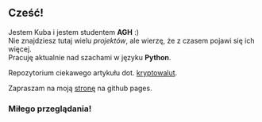 ## Cześć!
Jestem Kuba i jestem studentem **AGH** :)  
Nie znajdziesz tutaj wielu *projektów*, ale wierzę, że z czasem pojawi się ich więcej.  
Pracuję aktualnie nad szachami w języku **Python**.  

Repozytorium ciekawego artykułu dot. [kryptowalut](https://github.com/jakubtru/pump-and-dump-dataset.git).

Zapraszam na moją [stronę](https://jakubtru.github.io/) na github pages.
### Miłego przeglądania!

<!--
**jakubtru/jakubtru** is a ✨ _special_ ✨ repository because its `README.md` (this file) appears on your GitHub profile.

Here are some ideas to get you started:

- 🔭 I’m currently working on ...
- 🌱 I’m currently learning ...
- 👯 I’m looking to collaborate on ...
- 🤔 I’m looking for help with ...
- 💬 Ask me about ...
- 📫 How to reach me: ...
- 😄 Pronouns: ...
- ⚡ Fun fact: ...
-->

